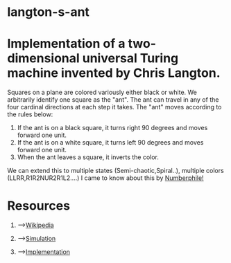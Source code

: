 # langton-s-ant
# Implementation of a two-dimensional universal Turing machine invented by Chris Langton.
Squares on a plane are colored variously either black or white. We arbitrarily identify one square as the "ant". The ant can travel in any of the four cardinal directions at each step it takes. The "ant" moves according to the rules below:

1) If the ant is on a black square, it turns right 90 degrees and moves forward one unit.
2) If the ant is on a white square, it turns left 90 degrees and moves forward one unit.
3) When the ant leaves a square, it inverts the color.


We can extend this to multiple states (Semi-chaotic,Spiral..), multiple colors (LLRR,R1R2NUR2R1L2....)
I came to know about this by [Numberphile!](https://www.youtube.com/watch?v=NWBToaXK5T0)
# Resources
1) -->[Wikipedia](https://en.wikipedia.org/wiki/Langton%27s_ant)


2) -->[Simulation](http://www.langtonant.com/)

3) -->[Implementation](https://rosettacode.org/wiki/Langton%27s_ant)
